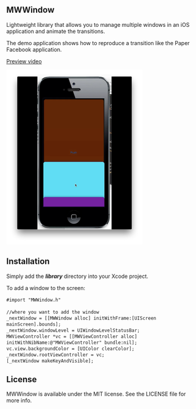 ## MWWindow

Lightweight library that allows you to manage multiple windows in an iOS application and animate the transitions.

The demo application shows how to reproduce a transition like the Paper Facebook application.

<a href="http://youtu.be/LIE6YPZ7sgs"> Preview video </a>

![Screenshot of the library](screenshot.png)

## Installation
Simply add the ***library*** directory into your Xcode project.

To add a window to the screen:

	#import "MWWindow.h"
   	
	//where you want to add the window
	_nextWindow = [[MWWindow alloc] initWithFrame:[UIScreen mainScreen].bounds];
	_nextWindow.windowLevel = UIWindowLevelStatusBar;
    MWViewController *vc = [[MWViewController alloc] initWithNibName:@"MWViewController" bundle:nil];
    vc.view.backgroundColor = [UIColor clearColor];
    _nextWindow.rootViewController = vc;
    [_nextWindow makeKeyAndVisible];


## License
MWWindow is available under the MIT license. See the LICENSE file for more info.